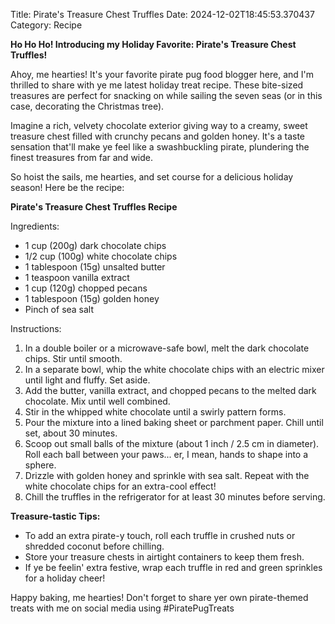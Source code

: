 Title: Pirate's Treasure Chest Truffles
Date: 2024-12-02T18:45:53.370437
Category: Recipe


**Ho Ho Ho! Introducing my Holiday Favorite: Pirate's Treasure Chest Truffles!**

Ahoy, me hearties! It's your favorite pirate pug food blogger here, and I'm thrilled to share with ye me latest holiday treat recipe. These bite-sized treasures are perfect for snacking on while sailing the seven seas (or in this case, decorating the Christmas tree).

Imagine a rich, velvety chocolate exterior giving way to a creamy, sweet treasure chest filled with crunchy pecans and golden honey. It's a taste sensation that'll make ye feel like a swashbuckling pirate, plundering the finest treasures from far and wide.

So hoist the sails, me hearties, and set course for a delicious holiday season! Here be the recipe:

**Pirate's Treasure Chest Truffles Recipe**

Ingredients:

* 1 cup (200g) dark chocolate chips
* 1/2 cup (100g) white chocolate chips
* 1 tablespoon (15g) unsalted butter
* 1 teaspoon vanilla extract
* 1 cup (120g) chopped pecans
* 1 tablespoon (15g) golden honey
* Pinch of sea salt

Instructions:

1. In a double boiler or a microwave-safe bowl, melt the dark chocolate chips. Stir until smooth.
2. In a separate bowl, whip the white chocolate chips with an electric mixer until light and fluffy. Set aside.
3. Add the butter, vanilla extract, and chopped pecans to the melted dark chocolate. Mix until well combined.
4. Stir in the whipped white chocolate until a swirly pattern forms.
5. Pour the mixture into a lined baking sheet or parchment paper. Chill until set, about 30 minutes.
6. Scoop out small balls of the mixture (about 1 inch / 2.5 cm in diameter). Roll each ball between your paws... er, I mean, hands to shape into a sphere.
7. Drizzle with golden honey and sprinkle with sea salt. Repeat with the white chocolate chips for an extra-cool effect!
8. Chill the truffles in the refrigerator for at least 30 minutes before serving.

**Treasure-tastic Tips:**

* To add an extra pirate-y touch, roll each truffle in crushed nuts or shredded coconut before chilling.
* Store your treasure chests in airtight containers to keep them fresh.
* If ye be feelin' extra festive, wrap each truffle in red and green sprinkles for a holiday cheer!

Happy baking, me hearties! Don't forget to share yer own pirate-themed treats with me on social media using #PiratePugTreats